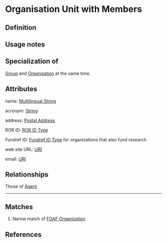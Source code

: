 # Organisation Unit with Members

## Definition


## Usage notes

## Specialization of
[Group](../entities/Group.md) and [Organisation](../entities/Organisation_Unit.md) at the same time.

## Attributes
name: [Multilingual String](../datatypes/Multilingual_String.md)

acronym: [String](../datatypes/String.md)

address: [Postal Address](../datatypes/Postal_Address.md)

ROR ID: [ROR ID Type](../datatypes/ROR_ID.md)

Fundref ID: [Fundref ID Type](../datatypes/Fundref_ID.md) for organizations that also fund research

web site URL: [URI](../datatypes/URI.md)

email: [URI](../datatypes/URI.md)

## Relationships

Those of [Agent](../entities/Agent.md#relationships)

---
## Matches
1. Narow match of [FOAF Organization](http://xmlns.com/foaf/spec/#term_Organization) 

## References

